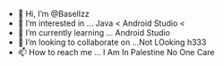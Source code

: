 - 👋 Hi, I’m @BaselIzz
- 👀 I’m interested in ... Java < Android Studio < 
- 🌱 I’m currently learning ... Android Studio
- 💞️ I’m looking to collaborate on ...Not LOoking h333
- 📫 How to reach me ... I Am In Palestine No One Care

<!---
BaselIzz/BaselIzz is a ✨ special ✨ repository because its `README.md` (this file) appears on your GitHub profile.
You can click the Preview link to take a look at your changes. Dont Click Not SAFE 
XD 
--->
